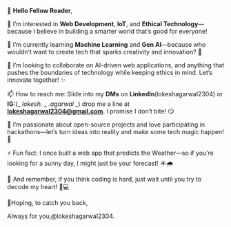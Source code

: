 👋 **Hello Fellow Reader**,

👀 I’m interested in **Web Development**, **IoT**, and **Ethical Technology**—because I believe in building a smarter world that’s good for everyone! 

🌱 I’m currently learning **Machine Learning** and **Gen AI**—because who wouldn’t want to create tech that sparks creativity and innovation? 🎨

💞️ I’m looking to collaborate on AI-driven web applications, and anything that pushes the boundaries of technology while keeping ethics in mind. Let’s innovate together! ✨

📫 How to reach me: Slide into my **DMs** on **LinkedIn**(lokeshagarwal2304) or **IG:**(_ _lokesh._ _ _.agarwal_ _) drop me a line at **lokeshagarwal2304@gmail.com**. I promise I don’t bite! 😏

🔧 I’m passionate about open-source projects and love participating in hackathons—let’s turn ideas into reality and make some tech magic happen! 🚀

⚡ Fun fact: I once built a web app that predicts the Weather—so if you’re looking for a sunny day, I might just be your forecast! ☀️🌧️

💌 And remember, if you think coding is hard, just wait until you try to decode my heart! 💖💻

🍾Hoping, to catch you back,

Always for you,@lokeshagarwal2304.
